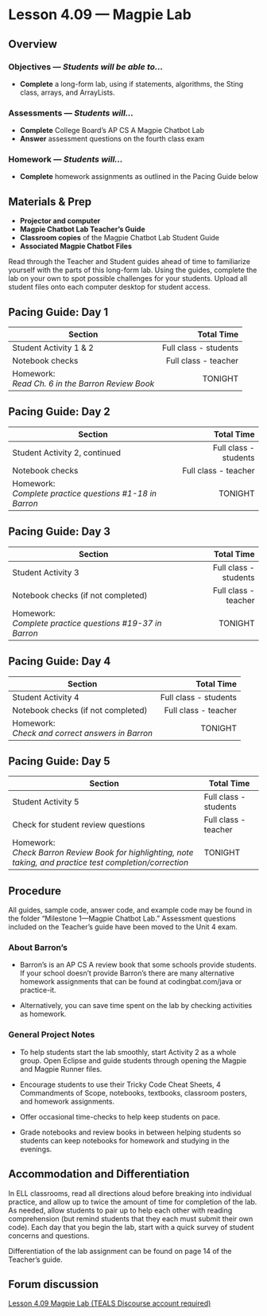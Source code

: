 Lesson 4.09 — Magpie Lab
====================================================================================================

Overview
--------
### Objectives — _Students will be able to…_
- **Complete** a long-form lab, using if statements, algorithms, the Sting class, arrays, and
  ArrayLists.

### Assessments — _Students will…_
- **Complete** College Board’s AP CS A Magpie Chatbot Lab
- **Answer** assessment questions on the fourth class exam

### Homework — _Students will…_
- **Complete** homework assignments as outlined in the Pacing Guide below


Materials & Prep
----------------
- **Projector and computer**
- **Magpie Chatbot Lab Teacher’s Guide**
- **Classroom copies** of the Magpie Chatbot Lab Student Guide
- **Associated Magpie Chatbot Files**

Read through the Teacher and Student guides ahead of time to familiarize yourself with the parts of
this long-form lab. Using the guides, complete the lab on your own to spot possible challenges for
your students. Upload all student files onto each computer desktop for student access.


Pacing Guide: Day 1
-------------------
| Section                                | Total Time            |
|----------------------------------------|----------------------:|
| Student Activity 1 & 2                 | Full class - students |
| Notebook checks                        | Full class - teacher  |
| Homework:<br>_Read Ch. 6 in the Barron Review Book_ | TONIGHT  |

Pacing Guide: Day 2
-------------------
| Section                                        | Total Time            |
|------------------------------------------------|----------------------:|
| Student Activity 2, continued                  | Full class - students |
| Notebook checks                                | Full class - teacher  |
| Homework:<br>_Complete practice questions \#1-18 in Barron_ | TONIGHT  |

Pacing Guide: Day 3
-------------------
| Section                                         | Total Time            |
|-------------------------------------------------|----------------------:|
| Student Activity 3                              | Full class - students |
| Notebook checks (if not completed)              | Full class - teacher  |
| Homework:<br>_Complete practice questions \#19-37 in Barron_ |  TONIGHT |

Pacing Guide: Day 4
-------------------
| Section                               | Total Time            |
|---------------------------------------|----------------------:|
| Student Activity 4                    | Full class - students |
| Notebook checks (if not completed)    | Full class - teacher  |
| Homework:<br>_Check and correct answers in Barron_ |  TONIGHT |

Pacing Guide: Day 5
-------------------
| Section                            | Total Time            |
|------------------------------------|-----------------------|
| Student Activity 5                 | Full class - students |
| Check for student review questions | Full class - teacher  |
| Homework:<br>_Check Barron Review Book for highlighting, note taking, and practice test completion/correction_ |  TONIGHT |

Procedure
---------
All guides, sample code, answer code, and example code may be found in the folder “Milestone
1—Magpie Chatbot Lab.” Assessment questions included on the Teacher’s guide have been moved to the
Unit 4 exam.

### About Barron’s
- Barron’s is an AP CS A review book that some schools provide students. If your school doesn’t
  provide Barron’s there are many alternative homework assignments that can be found at
  codingbat.com/java or practice-it.

- Alternatively, you can save time spent on the lab by checking activities as homework.

### General Project Notes
- To help students start the lab smoothly, start Activity 2 as a whole group. Open Eclipse and guide
  students through opening the Magpie and Magpie Runner files.

- Encourage students to use their Tricky Code Cheat Sheets, 4 Commandments of Scope, notebooks,
  textbooks, classroom posters, and homework assignments.

- Offer occasional time-checks to help keep students on pace.

- Grade notebooks and review books in between helping students so students can keep notebooks for
  homework and studying in the evenings.


Accommodation and Differentiation
---------------------------------
In ELL classrooms, read all directions aloud before breaking into individual practice, and allow up
to twice the amount of time for completion of the lab. As needed, allow students to pair up to help
each other with reading comprehension (but remind students that they each must submit their own
code). Each day that you begin the lab, start with a quick survey of student concerns and questions.

Differentiation of the lab assignment can be found on page 14 of the Teacher’s guide.


Forum discussion
----------------
[Lesson 4.09 Magpie Lab (TEALS Discourse account required)](http://forums.tealsk12.org/c/unit-4/4-0901-0905-magpie-lab)
